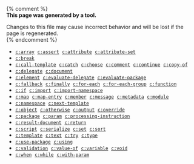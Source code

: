 
{% comment %}  
**This page was generated by a tool.**  

Changes to this file may cause incorrect behavior and will be lost if the page is
regenerated.  
{% endcomment %}

- [`c:array`](../c/array.html) &nbsp;[`c:assert`](../c/assert.html) &nbsp;[`c:attribute`](../c/attribute.html) &nbsp;[`c:attribute-set`](../c/attribute-set.html)
- [`c:break`](../c/break.html)
- [`c:call-template`](../c/call-template.html) &nbsp;[`c:catch`](../c/catch.html) &nbsp;[`c:choose`](../c/choose.html) &nbsp;[`c:comment`](../c/comment.html) &nbsp;[`c:continue`](../c/continue.html) &nbsp;[`c:copy-of`](../c/copy-of.html)
- [`c:delegate`](../c/delegate.html) &nbsp;[`c:document`](../c/document.html)
- [`c:element`](../c/element.html) &nbsp;[`c:evaluate-delegate`](../c/evaluate-delegate.html) &nbsp;[`c:evaluate-package`](../c/evaluate-package.html)
- [`c:fallback`](../c/fallback.html) &nbsp;[`c:finally`](../c/finally.html) &nbsp;[`c:for-each`](../c/for-each.html) &nbsp;[`c:for-each-group`](../c/for-each-group.html) &nbsp;[`c:function`](../c/function.html)
- [`c:if`](../c/if.html) &nbsp;[`c:import`](../c/import.html) &nbsp;[`c:import-namespace`](../c/import-namespace.html)
- [`c:map`](../c/map.html) &nbsp;[`c:map-entry`](../c/map-entry.html) &nbsp;[`c:member`](../c/member.html) &nbsp;[`c:message`](../c/message.html) &nbsp;[`c:metadata`](../c/metadata.html) &nbsp;[`c:module`](../c/module.html)
- [`c:namespace`](../c/namespace.html) &nbsp;[`c:next-template`](../c/next-template.html)
- [`c:object`](../c/object.html) &nbsp;[`c:otherwise`](../c/otherwise.html) &nbsp;[`c:output`](../c/output.html) &nbsp;[`c:override`](../c/override.html)
- [`c:package`](../c/package.html) &nbsp;[`c:param`](../c/param.html) &nbsp;[`c:processing-instruction`](../c/processing-instruction.html)
- [`c:result-document`](../c/result-document.html) &nbsp;[`c:return`](../c/return.html)
- [`c:script`](../c/script.html) &nbsp;[`c:serialize`](../c/serialize.html) &nbsp;[`c:set`](../c/set.html) &nbsp;[`c:sort`](../c/sort.html)
- [`c:template`](../c/template.html) &nbsp;[`c:text`](../c/text.html) &nbsp;[`c:try`](../c/try.html) &nbsp;[`c:type`](../c/type.html)
- [`c:use-package`](../c/use-package.html) &nbsp;[`c:using`](../c/using.html)
- [`c:validation`](../c/validation.html) &nbsp;[`c:value-of`](../c/value-of.html) &nbsp;[`c:variable`](../c/variable.html) &nbsp;[`c:void`](../c/void.html)
- [`c:when`](../c/when.html) &nbsp;[`c:while`](../c/while.html) &nbsp;[`c:with-param`](../c/with-param.html)
